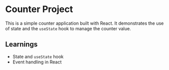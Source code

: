 # Counter Project

This is a simple counter application built with React. It demonstrates the use of state and the `useState` hook to manage the counter value.

## Learnings
- State and `useState` hook
- Event handling in React
